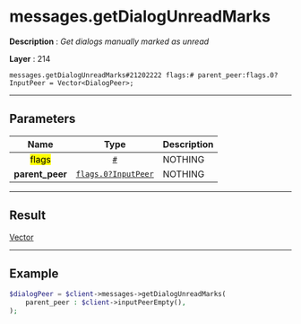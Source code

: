 # messages.getDialogUnreadMarks

**Description** : *Get dialogs manually marked as unread*

**Layer** : 214

```tl
messages.getDialogUnreadMarks#21202222 flags:# parent_peer:flags.0?InputPeer = Vector<DialogPeer>;
```

---

## Parameters

| Name | Type | Description |
| :---: | :---: | :--- |
| <mark>flags</mark> | [`#`](type/#) | NOTHING |
| **parent_peer** | [`flags.0?InputPeer`](type/InputPeer) | NOTHING |

---

## Result

[Vector<DialogPeer>](type/DialogPeer)

---

## Example

```php
$dialogPeer = $client->messages->getDialogUnreadMarks(
	parent_peer : $client->inputPeerEmpty(),
);
```